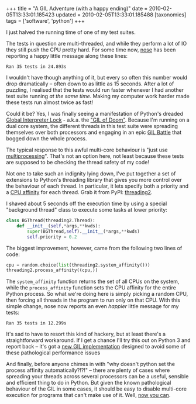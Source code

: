 +++
title = "A GIL Adventure (with a happy ending)"
date = 2010-02-05T13:33:01.185423
updated = 2010-02-05T13:33:01.185488
[taxonomies]
tags = ['software', 'python']
+++

I just halved the running time of one of my test suites.

The tests in question are multi-threaded, and while they perform a lot of IO they still push the CPU pretty hard.  For some time now, [nose](http://somethingaboutorange.com/mrl/projects/nose/) has been reporting a happy little message along these lines:

```
Ran 35 tests in 24.893s
```

I wouldn't have though anything of it, but every so often this number would drop dramatically – often down to as little as 15 seconds.  After a lot of puzzling, I realised that the tests would run faster whenever I had another test suite running *at the same time*.  Making my computer work harder made these tests run almost twice as fast!

<!-- more -->

Could it be?  Yes, I was finally seeing a manifestation of Python's dreaded [Global Interpreter Lock](http://en.wikipedia.org/wiki/Global_Interpreter_Lock) - a.k.a. the ["GIL of Doom"](http://blog.ianbicking.org/gil-of-doom.html).  Because I'm running on a dual core system, the different threads in this test suite were spreading themselves over both processors and engaging in an epic [GIL Battle](http://blip.tv/file/2232410) that bogged down the whole process.

The typical response to this awful multi-core behaviour is "just use [multiprocessing](http://docs.python.org/library/multiprocessing.html)".  That's not an option here, not least because these tests are supposed to be checking the thread safety of my code!

Not one to take such an indignity lying down, I've put together a set of extensions to Python's threading library that gives you more control over the behaviour of each thread.   In particular, it lets specify both a priority and a [CPU affinity](http://en.wikipedia.org/wiki/Processor_affinity) for each thread.  Grab it from PyPI: [threading2](http://pypi.python.org/pypi/threading2).

I shaved about 5 seconds off the execution time by using a special "background thread" class to execute some tasks at lower priority:

```python 
class BGThread(threading2.Thread):
    def __init__(self,*args,**kwds):
        super(BGThread,self).__init__(*args,**kwds)
        self.priority = 0.2
```

The biggest improvement, however, came from the following two lines of code:

```python 
cpu = random.choice(list(threading2.system_affinity()))
threading2.process_affinity((cpu,))
```

The `system_affinity` function returns the set of all CPUs on the system, while the `process_affinity` function sets the CPU affinity for the entire Python process.  So what we're doing here is simply picking a random CPU, then forcing all threads in the program to run only on that CPU.  With this simple change, nose now reports an even *happier* little message for my tests:

```
Ran 35 tests in 12.299s
```

It's sad to have to resort this kind of hackery, but at least there's a straightforward workaround. If I get a chance I'll try this out on Python 3 and report back – it's got a [new GIL implementation](http://mail.python.org/pipermail/python-dev/2009-October/093321.html) designed to avoid some of these pathological performance issues

And finally, before anyone chimes in with "why doesn't python set the process affinity automatically?!?!" – there are plenty of cases where spreading your threads across several processors can be a useful, sensible and efficient thing to do in Python.  But given the known pathological behaviour of the GIL in some cases, it should be easy to disable multi-core execution for programs that can't make use of it.  Well, [now you can](http://pypi.python.org/pypi/threading2).
